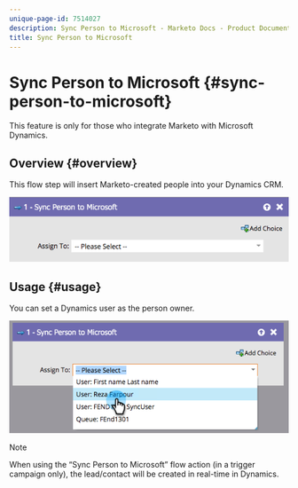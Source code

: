 ```yaml
---
unique-page-id: 7514027
description: Sync Person to Microsoft - Marketo Docs - Product Documentation
title: Sync Person to Microsoft
---
```


# Sync Person to Microsoft {#sync-person-to-microsoft}

This feature is only for those who integrate Marketo with Microsoft Dynamics.

## Overview {#overview}

This flow step will insert Marketo-created people into your Dynamics CRM.

![](assets/one.png)

## Usage {#usage}

You can set a Dynamics user as the person owner.

![](assets/two.png)

>[!NOTE]
>
>When using the “Sync Person to Microsoft” flow action (in a trigger campaign only), the lead/contact will be created in real-time in Dynamics.


